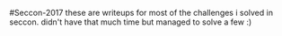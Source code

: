 #Seccon-2017
these are writeups for most of the challenges i solved in seccon. didn't have that much time but managed to solve a few :)

